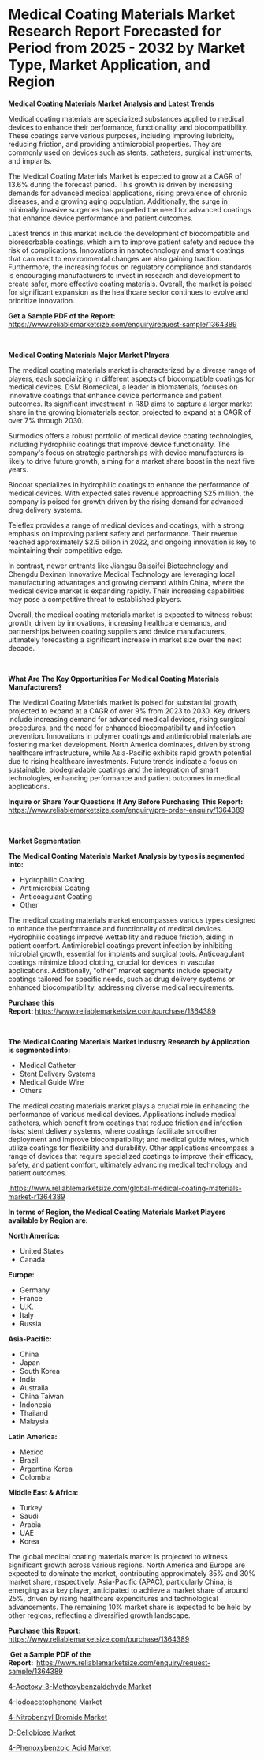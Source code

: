 <p><h1>Medical Coating Materials Market Research Report Forecasted for Period from 2025 -  2032 by Market Type, Market Application, and Region</h1></p><p><strong>Medical Coating Materials Market Analysis and Latest Trends</strong></p>
<p><p>Medical coating materials are specialized substances applied to medical devices to enhance their performance, functionality, and biocompatibility. These coatings serve various purposes, including improving lubricity, reducing friction, and providing antimicrobial properties. They are commonly used on devices such as stents, catheters, surgical instruments, and implants.</p><p>The Medical Coating Materials Market is expected to grow at a CAGR of 13.6% during the forecast period. This growth is driven by increasing demands for advanced medical applications, rising prevalence of chronic diseases, and a growing aging population. Additionally, the surge in minimally invasive surgeries has propelled the need for advanced coatings that enhance device performance and patient outcomes.</p><p>Latest trends in this market include the development of biocompatible and bioresorbable coatings, which aim to improve patient safety and reduce the risk of complications. Innovations in nanotechnology and smart coatings that can react to environmental changes are also gaining traction. Furthermore, the increasing focus on regulatory compliance and standards is encouraging manufacturers to invest in research and development to create safer, more effective coating materials. Overall, the market is poised for significant expansion as the healthcare sector continues to evolve and prioritize innovation.</p></p>
<p><strong>Get a Sample PDF of the Report:&nbsp;</strong> <a href="https://www.reliablemarketsize.com/enquiry/request-sample/1364389?utm_campaign=1991&utm_medium=2&utm_source=Github&utm_content=ia&utm_term=03042025&utm_id=medical-coating-materials">https://www.reliablemarketsize.com/enquiry/request-sample/1364389</a></p>
<p>&nbsp;</p>
<p><strong>Medical Coating Materials Major Market Players</strong></p>
<p><p>The medical coating materials market is characterized by a diverse range of players, each specializing in different aspects of biocompatible coatings for medical devices. DSM Biomedical, a leader in biomaterials, focuses on innovative coatings that enhance device performance and patient outcomes. Its significant investment in R&D aims to capture a larger market share in the growing biomaterials sector, projected to expand at a CAGR of over 7% through 2030.</p><p>Surmodics offers a robust portfolio of medical device coating technologies, including hydrophilic coatings that improve device functionality. The company's focus on strategic partnerships with device manufacturers is likely to drive future growth, aiming for a market share boost in the next five years.</p><p>Biocoat specializes in hydrophilic coatings to enhance the performance of medical devices. With expected sales revenue approaching $25 million, the company is poised for growth driven by the rising demand for advanced drug delivery systems.</p><p>Teleflex provides a range of medical devices and coatings, with a strong emphasis on improving patient safety and performance. Their revenue reached approximately $2.5 billion in 2022, and ongoing innovation is key to maintaining their competitive edge.</p><p>In contrast, newer entrants like Jiangsu Baisaifei Biotechnology and Chengdu Dexinan Innovative Medical Technology are leveraging local manufacturing advantages and growing demand within China, where the medical device market is expanding rapidly. Their increasing capabilities may pose a competitive threat to established players.</p><p>Overall, the medical coating materials market is expected to witness robust growth, driven by innovations, increasing healthcare demands, and partnerships between coating suppliers and device manufacturers, ultimately forecasting a significant increase in market size over the next decade.</p></p>
<p>&nbsp;</p>
<p><strong>What Are The Key Opportunities For Medical Coating Materials Manufacturers?</strong></p>
<p><p>The Medical Coating Materials market is poised for substantial growth, projected to expand at a CAGR of over 9% from 2023 to 2030. Key drivers include increasing demand for advanced medical devices, rising surgical procedures, and the need for enhanced biocompatibility and infection prevention. Innovations in polymer coatings and antimicrobial materials are fostering market development. North America dominates, driven by strong healthcare infrastructure, while Asia-Pacific exhibits rapid growth potential due to rising healthcare investments. Future trends indicate a focus on sustainable, biodegradable coatings and the integration of smart technologies, enhancing performance and patient outcomes in medical applications.</p></p>
<p><strong>Inquire or Share Your Questions If Any Before Purchasing This Report:</strong> <a href="https://www.reliablemarketsize.com/enquiry/pre-order-enquiry/1364389?utm_campaign=1991&utm_medium=2&utm_source=Github&utm_content=ia&utm_term=03042025&utm_id=medical-coating-materials">https://www.reliablemarketsize.com/enquiry/pre-order-enquiry/1364389</a></p>
<p>&nbsp;</p>
<p><strong>Market Segmentation</strong></p>
<p><strong>The Medical Coating Materials Market Analysis by types is segmented into:</strong></p>
<p><ul><li>Hydrophilic Coating</li><li>Antimicrobial Coating</li><li>Anticoagulant Coating</li><li>Other</li></ul></p>
<p><p>The medical coating materials market encompasses various types designed to enhance the performance and functionality of medical devices. Hydrophilic coatings improve wettability and reduce friction, aiding in patient comfort. Antimicrobial coatings prevent infection by inhibiting microbial growth, essential for implants and surgical tools. Anticoagulant coatings minimize blood clotting, crucial for devices in vascular applications. Additionally, "other" market segments include specialty coatings tailored for specific needs, such as drug delivery systems or enhanced biocompatibility, addressing diverse medical requirements.</p></p>
<p><strong>Purchase this Report:&nbsp;</strong><a href="https://www.reliablemarketsize.com/purchase/1364389?utm_campaign=1991&utm_medium=2&utm_source=Github&utm_content=ia&utm_term=03042025&utm_id=medical-coating-materials">https://www.reliablemarketsize.com/purchase/1364389</a></p>
<p>&nbsp;</p>
<p><strong>The Medical Coating Materials Market Industry Research by Application is segmented into:</strong></p>
<p><ul><li>Medical Catheter</li><li>Stent Delivery Systems</li><li>Medical Guide Wire</li><li>Others</li></ul></p>
<p><p>The medical coating materials market plays a crucial role in enhancing the performance of various medical devices. Applications include medical catheters, which benefit from coatings that reduce friction and infection risks; stent delivery systems, where coatings facilitate smoother deployment and improve biocompatibility; and medical guide wires, which utilize coatings for flexibility and durability. Other applications encompass a range of devices that require specialized coatings to improve their efficacy, safety, and patient comfort, ultimately advancing medical technology and patient outcomes.</p></p>
<p><a href="https://www.reliablemarketsize.com/global-medical-coating-materials-market-r1364389?utm_campaign=1991&utm_medium=2&utm_source=Github&utm_content=ia&utm_term=03042025&utm_id=medical-coating-materials">&nbsp;https://www.reliablemarketsize.com/global-medical-coating-materials-market-r1364389</a></p>
<p><strong>In terms of Region, the Medical Coating Materials Market Players available by Region are:</strong></p>
<p>
    <p> <strong> North America: </strong>
        <ul>
            <li>United States</li>
            <li>Canada</li>
        </ul>
        </p> 
    <p> <strong> Europe: </strong>
        <ul>
            <li>Germany</li>
            <li>France</li>
            <li>U.K.</li>
            <li>Italy</li>
            <li>Russia</li>
        </ul>
        </p> 
    <p> <strong> Asia-Pacific: </strong>
        <ul>
            <li>China</li>
            <li>Japan</li>
            <li>South Korea</li>
            <li>India</li>
            <li>Australia</li>
            <li>China Taiwan</li>
            <li>Indonesia</li>
            <li>Thailand</li>
            <li>Malaysia</li>
        </ul>
        </p> 
    <p> <strong> Latin America: </strong>
        <ul>
            <li>Mexico</li>
            <li>Brazil</li>
            <li>Argentina Korea</li>
            <li>Colombia</li>
        </ul>
        </p> 
    <p> <strong> Middle East & Africa: </strong>
        <ul>
            <li>Turkey</li>
            <li>Saudi</li>
            <li>Arabia</li>
            <li>UAE</li>
            <li>Korea</li>
        </ul>
    </p>
    </p>
<p><p>The global medical coating materials market is projected to witness significant growth across various regions. North America and Europe are expected to dominate the market, contributing approximately 35% and 30% market share, respectively. Asia-Pacific (APAC), particularly China, is emerging as a key player, anticipated to achieve a market share of around 25%, driven by rising healthcare expenditures and technological advancements. The remaining 10% market share is expected to be held by other regions, reflecting a diversified growth landscape.</p></p>
<p><strong>Purchase this Report: </strong><a href="https://www.reliablemarketsize.com/purchase/1364389?utm_campaign=1991&utm_medium=2&utm_source=Github&utm_content=ia&utm_term=03042025&utm_id=medical-coating-materials">https://www.reliablemarketsize.com/purchase/1364389</a></p>
<p>&nbsp;<strong>Get a Sample PDF of the Report:&nbsp;&nbsp;</strong><a href="https://www.reliablemarketsize.com/enquiry/request-sample/1364389?utm_campaign=1991&utm_medium=2&utm_source=Github&utm_content=ia&utm_term=03042025&utm_id=medical-coating-materials">https://www.reliablemarketsize.com/enquiry/request-sample/1364389</a></p>
<p><strong></strong></p>
<p><p><a href="https://github.com/countpapajwp/Market-Research-Report-List-1/blob/main/4-acetoxy-3-methoxybenzaldehyde-market.md?utm_campaign=1991&utm_medium=2&utm_source=Github&utm_content=ia&utm_term=03042025&utm_id=medical-coating-materials">4-Acetoxy-3-Methoxybenzaldehyde Market</a></p><p><a href="https://github.com/gfellcincot4/Market-Research-Report-List-1/blob/main/4-iodoacetophenone-market.md?utm_campaign=1991&utm_medium=2&utm_source=Github&utm_content=ia&utm_term=03042025&utm_id=medical-coating-materials">4-Iodoacetophenone Market</a></p><p><a href="https://github.com/wraggfomath/Market-Research-Report-List-1/blob/main/4-nitrobenzyl-bromide-market.md?utm_campaign=1991&utm_medium=2&utm_source=Github&utm_content=ia&utm_term=03042025&utm_id=medical-coating-materials">4-Nitrobenzyl Bromide Market</a></p><p><a href="https://github.com/alawnhvicay/Market-Research-Report-List-1/blob/main/d-cellobiose-market.md?utm_campaign=1991&utm_medium=2&utm_source=Github&utm_content=ia&utm_term=03042025&utm_id=medical-coating-materials">D-Cellobiose Market</a></p><p><a href="https://github.com/fallalenoswG/Market-Research-Report-List-1/blob/main/4-phenoxybenzoic-acid-market.md?utm_campaign=1991&utm_medium=2&utm_source=Github&utm_content=ia&utm_term=03042025&utm_id=medical-coating-materials">4-Phenoxybenzoic Acid Market</a></p></p>